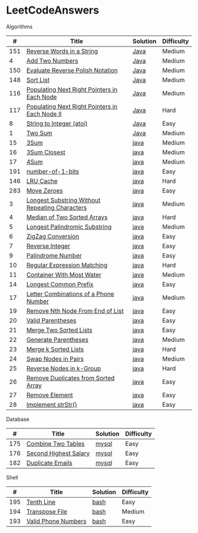 LeetCodeAnswers
========

Algorithms

| # | Title | Solution | Difficulty |
|---| ----- | -------- | ---------- |
|151|[Reverse Words in a String](https://oj.leetcode.com/problems/reverse-words-in-a-string/)| [Java](./src/main/java/com/xin/LeetCodeAnswers/ReverseWordsInAString.java)|Medium|
|4|[Add Two Numbers](https://oj.leetcode.com/problems/add-two-numbers/)| [Java](./src/main/java/com/xin/LeetCodeAnswers/AddTwoNumbers.java)|Medium|
|150|[Evaluate Reverse Polish Notation](https://oj.leetcode.com/problems/evaluate-reverse-polish-notation/)| [Java](./src/main/java/com/xin/LeetCodeAnswers/EvaluateReversePolishNotation.java)|Medium|
|148|[Sort List](https://oj.leetcode.com/problems/sort-list/)| [Java](./src/main/java/com/xin/LeetCodeAnswers/SortList.java)|Medium|
|116|[Populating Next Right Pointers in Each Node](https://oj.leetcode.com/problems/populating-next-right-pointers-in-each-node/)| [Java](./src/main/java/com/xin/LeetCodeAnswers/PopulatingNextRightPointersInEachNode.java)|Medium|
|117|[Populating Next Right Pointers in Each Node II](https://oj.leetcode.com/problems/populating-next-right-pointers-in-each-node-ii/)| [Java](./src/main/java/com/xin/LeetCodeAnswers/PopulatingNextRightPointersInEachNode.II.java)|Hard|
|8|[String to Integer (atoi)](https://oj.leetcode.com/problems/string-to-integer-atoi/)| [Java](./src/main/java/com/xin/LeetCodeAnswers/StringToIntegerAtoi.java)|Easy|
|1|[Two Sum](https://oj.leetcode.com/problems/two-sum/)| [Java](./src/main/java/com/xin/LeetCodeAnswers/TwoSum.java)|Medium|
|15|[3Sum](https://oj.leetcode.com/problems/3sum/)| [java](./src/main/java/com/xin/LeetCodeAnswers/ThreeSum.java)|Medium|
|16|[3Sum Closest](https://oj.leetcode.com/problems/3sum-closest/)| [java](./src/main/java/com/xin/LeetCodeAnswers/ThreeSum.java)|Medium|
|17|[4Sum](https://oj.leetcode.com/problems/4sum/)| [java](./src/main/java/com/xin/LeetCodeAnswers/FourSum.java)|Medium|
|191|[number-of-1-bits](https://leetcode.com/problems/number-of-1-bits/)| [java](./src/main/java/com/xin/LeetCodeAnswers/NumberOf1Bit.java)|Easy|
|146|[LRU Cache](https://leetcode.com/problems/lru-cache/)| [java](./src/main/java/com/xin/LeetCodeAnswers/LRUCache.java)|Hard|
|283|[Move Zeroes](https://leetcode.com/problems/move-zeroes/)| [java](./src/main/java/com/xin/LeetCodeAnswers/MoveZeroes.java)|Easy|
|3|[Longest Substring Without Repeating Characters](https://leetcode.com/problems/longest-substring-without-repeating-characters/)| [java](./src/main/java/com/xin/LeetCodeAnswers/LongestSubstringWithoutRepeatingCharacters.java)|Medium|
|4|[Median of Two Sorted Arrays](https://leetcode.com/problems/median-of-two-sorted-arrays/)| [java](./src/main/java/com/xin/LeetCodeAnswers/MedianOfTwoSortedArrays.java)|Hard|
|5|[Longest Palindromic Substring](https://leetcode.com/problems/longest-palindromic-substring/)| [java](./src/main/java/com/xin/LeetCodeAnswers/LongestPalindromicSubstring.java)|Medium|
|6|[ZigZag Conversion](https://leetcode.com/problems/zigzag-conversion/)| [java](./src/main/java/com/xin/LeetCodeAnswers/ZigzagConversion.java)|Easy|
|7|[Reverse Integer](https://leetcode.com/problems/reverse-integer/)| [java](./src/main/java/com/xin/LeetCodeAnswers/ReverseInteger.java)|Easy|
|9|[Palindrome Number](https://leetcode.com/problems/palindrome-number/)| [java](./src/main/java/com/xin/LeetCodeAnswers/PalindromeNumber.java)|Easy|
|10|[Regular Expression Matching](https://leetcode.com/problems/regular-expression-matching/)| [java](./src/main/java/com/xin/LeetCodeAnswers/RegularExpressionMatching.java)|Hard|
|11|[Container With Most Water](https://leetcode.com/problems/container-with-most-water/)| [java](./src/main/java/com/xin/LeetCodeAnswers/ContainerWithMostWater.java)|Medium|
|14|[Longest Common Prefix](https://leetcode.com/problems/longest-common-prefix/)| [java](./src/main/java/com/xin/LeetCodeAnswers/LongestCommonPrefix.java)|Easy|
|17|[Letter Combinations of a Phone Number](https://leetcode.com/problems/letter-combinations-of-a-phone-number/)| [java](./src/main/java/com/xin/LeetCodeAnswers/LetterCombinationsOfAPhoneNumber.java)|Medium|
|19|[Remove Nth Node From End of List](https://leetcode.com/problems/remove-nth-node-from-end-of-list/)| [java](./src/main/java/com/xin/LeetCodeAnswers/RemoveNthNodeFromEndOfList.java)|Easy|
|20|[Valid Parentheses](https://leetcode.com/problems/valid-parentheses/)| [java](./src/main/java/com/xin/LeetCodeAnswers/ValidParentheses.java)|Easy|
|21|[Merge Two Sorted Lists](https://leetcode.com/problems/merge-two-sorted-lists/)| [java](./src/main/java/com/xin/LeetCodeAnswers/MergeTwoSortedLists.java)|Easy|
|22|[Generate Parentheses](https://leetcode.com/problems/generate-parentheses/)| [java](./src/main/java/com/xin/LeetCodeAnswers/GenerateParentheses.java)|Medium|
|23|[Merge k Sorted Lists](https://leetcode.com/problems/merge-k-sorted-lists/)| [java](./src/main/java/com/xin/LeetCodeAnswers/MergeKSortedLists.java)|Hard|
|24|[Swap Nodes in Pairs](https://leetcode.com/problems/swap-nodes-in-pairs/)| [java](./src/main/java/com/xin/LeetCodeAnswers/SwapNodesInPairs.java)|Medium|
|25|[Reverse Nodes in k-Group](https://leetcode.com/problems/reverse-nodes-in-k-group/)| [java](./src/main/java/com/xin/LeetCodeAnswers/ReverseNodesInKGroup.java)|Hard|
|26|[Remove Duplicates from Sorted Array](https://leetcode.com/problems/remove-duplicates-from-sorted-array/)| [java](./src/main/java/com/xin/LeetCodeAnswers/RemoveDuplicatesFromSortedArray.java)|Easy|
|27|[Remove Element](https://leetcode.com/problems/remove-element/)| [java](./src/main/java/com/xin/LeetCodeAnswers/RemoveElement.java)|Easy|
|28|[Implement strStr()](https://leetcode.com/problems/implement-strstr/)| [java](./src/main/java/com/xin/LeetCodeAnswers/ImplementStrstr.java)|Easy|


Database

| # | Title | Solution | Difficulty |
|---| ----- | -------- | ---------- |
|175|[Combine Two Tables](https://leetcode.com/problems/combine-two-tables/)| [mysql](./src/main/sql/CombineTwoTables.sql)|Easy|
|176|[Second Highest Salary](https://leetcode.com/problems/second-highest-salary/)| [mysql](./src/main/sql/SecondHighestSalary.sql)|Easy|
|182|[Duplicate Emails](https://leetcode.com/problemset/database/)| [mysql](./src/main/sql/DuplicateEmails.sql)|Easy|

Shell

| # | Title | Solution | Difficulty |
|---| ----- | -------- | ---------- |
|195|[Tenth Line](https://leetcode.com/problems/tenth-line/)| [bash](./src/main/shell/TenthLine.sh)|Easy|
|194|[Transpose File](https://leetcode.com/problems/transpose-file/)| [bash](./src/main/shell/TransposeFile.sh)|Medium|
|193|[Valid Phone Numbers](https://leetcode.com/problems/valid-phone-numbers/)| [bash](./src/main/shell/ValidPhoneNumbers.sh)|Easy|
